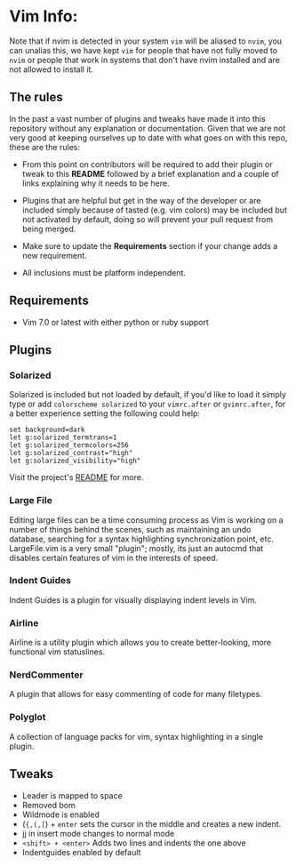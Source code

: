# Vim Info:

Note that if nvim is detected in your system `vim` will be aliased to `nvim`, you can unalias this, we
have kept `vim` for people that have not fully moved to `nvim` or people that work in systems that don't
have nvim installed and are not allowed to install it.

## The rules

In the past a vast number of plugins and tweaks have made it into this repository without any explanation or documentation. Given that we are not very good at keeping ourselves up to date with what goes on with this repo, these are the rules:

* From this point on contributors will be required to add their plugin or tweak to this **README** followed by a brief explanation and a couple of links explaining why it needs to be here.

* Plugins that are helpful but get in the way of the developer or are included simply because of tasted (e.g. vim colors) may be included but not activated by default, doing so will prevent your pull request from being merged.

* Make sure to update the **Requirements** section if your change adds a new requirement.

* All inclusions must be platform independent.

## Requirements

* Vim 7.0 or latest with either python or ruby support

## Plugins

### Solarized

Solarized is included but not loaded by default, if you'd like to load it simply type or add `colorscheme solarized` to your `vimrc.after` or `gvimrc.after`, for a better experience setting the following could help:

```vim
set background=dark
let g:solarized_termtrans=1
let g:solarized_termcolors=256
let g:solarized_contrast="high"
let g:solarized_visibility="high"
```

Visit the project's [README](https://github.com/altercation/vim-colors-solarized/blob/master/README.mkd) for more.

### Large File

Editing large files can be a time consuming process as Vim is working on a number of things behind the scenes, such as maintaining an undo database, searching for a syntax highlighting synchronization point, etc.  LargeFile.vim is a very small "plugin"; mostly, its just an autocmd that disables certain features of vim in the interests of speed. 

### Indent Guides

Indent Guides is a plugin for visually displaying indent levels in Vim.

### Airline

Airline is a utility plugin which allows you to create better-looking, more functional vim statuslines.

### NerdCommenter

A plugin that allows for easy commenting of code for many filetypes.

### Polyglot

A collection of language packs for vim, syntax highlighting in a single plugin.

## Tweaks
* Leader is mapped to space
* Removed bom
* Wildmode is enabled
* (`{,(,[`) + `enter` sets the cursor in the middle and creates a new indent.
* jj in insert mode changes to normal mode
* `<shift> + <enter>` Adds two lines and indents the one above
* Indentguides enabled by default

